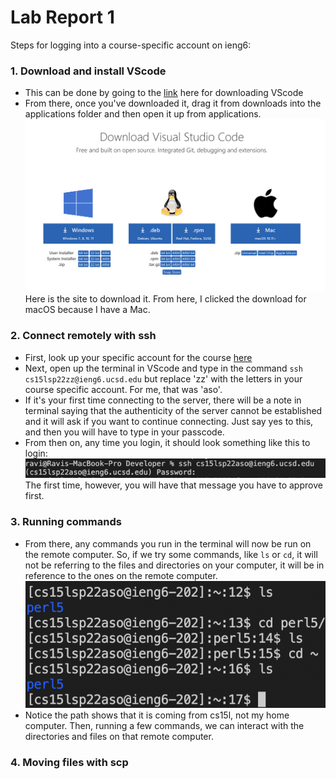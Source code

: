 # Lab Report 1


Steps for logging into a course-specific account on ieng6:
### 1. Download and install VScode
*  This can be done by going to the [link](https://code.visualstudio.com/download) here for downloading VScode
* From there, once you've downloaded it, drag it from downloads into the applications folder and then open it up from applications.
![Image](VScode.png) Here is the site to download it. From here, I clicked the download for macOS because I have a Mac.

### 2. Connect remotely with ssh
* First, look up your specific account for the course [here](https://sdacs.ucsd.edu/~icc/index.php)
* Next, open up the terminal in VScode and type in the command `ssh cs15lsp22zz@ieng6.ucsd.edu` but replace 'zz' with the letters in your course specific account. For me, that was 'aso'.
* If it's your first time connecting to the server, there will be a note in terminal saying that the authenticity of the server cannot be established and it will ask if you want to continue connecting. Just say yes to this, and then you will have to type in your passcode.
* From then on, any time you login, it should look something like this to login: ![Image](ssh1.png) The first time, however, you will have that message you have to approve first.

### 3. Running commands
* From there, any commands you run in the terminal will now be run on the remote computer. So, if we try some commands, like `ls` or `cd`, it will not be referring to the files and directories on your computer, it will be in reference to the ones on the remote computer.  
![Image](commands.png)
* Notice the path shows that it is coming from cs15l, not my home computer. Then, running a few commands, we can interact with the directories and files on that remote computer.

### 4. Moving files with scp
